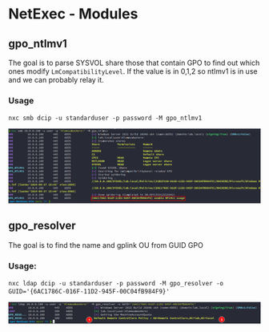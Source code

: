 # NetExec - Modules

## gpo_ntlmv1

The goal is to parse SYSVOL share those that contain GPO to find out which ones modify `LmCompatibilityLevel`. If the value is in 0,1,2 so ntlmv1 is in use and we can probably relay it.

### Usage

```
nxc smb dcip -u standarduser -p password -M gpo_ntlmv1
```
![](./img/img1.png)

## gpo_resolver

The goal is to find the name and gplink OU from GUID GPO

### Usage:

```
nxc ldap dcip -u standarduser -p password -M gpo_resolver -o GUID='{6AC1786C-016F-11D2-945F-00C04fB984F9}'
```

![](./img/img2.png)